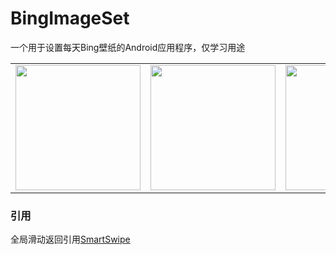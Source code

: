 # BingImageSet
一个用于设置每天Bing壁纸的Android应用程序，仅学习用途<br>
<table>
<tr>
<td><img src="https://user-images.githubusercontent.com/37415536/118358737-ca6ed780-b5b2-11eb-8a61-da0b86d13dbd.png" width="200"></td>
<td><img src="https://user-images.githubusercontent.com/37415536/118358777-fbe7a300-b5b2-11eb-9a85-dba2cb0abecb.png" width="200"></td>
<td><img src="https://user-images.githubusercontent.com/37415536/118358780-fee29380-b5b2-11eb-8187-cc5cdf5c14e9.png" width="200"></td>
<td><img src="https://user-images.githubusercontent.com/37415536/118358784-02761a80-b5b3-11eb-9dea-451573b7970b.png" width="200"></td>
</tr>
</table>

### 引用
全局滑动返回引用[SmartSwipe](https://github.com/luckybilly/SmartSwipe)

